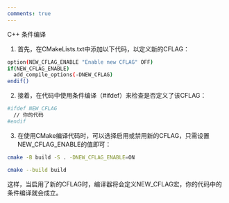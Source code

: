 ```yaml
---
comments: true
---
```

C++ 条件编译

1. 首先，在CMakeLists.txt中添加以下代码，以定义新的CFLAG：
    

```bash
option(NEW_CFLAG_ENABLE "Enable new CFLAG" OFF)  
if(NEW_CFLAG_ENABLE)  
  add_compile_options(-DNEW_CFLAG)  
endif()  
```

2. 接着，在代码中使用条件编译（#ifdef）来检查是否定义了该CFLAG：
    

```bash
#ifdef NEW_CFLAG  
  // 你的代码  
#endif  

```
3. 在使用CMake编译代码时，可以选择启用或禁用新的CFLAG，只需设置NEW_CFLAG_ENABLE的值即可：
    

```bash
cmake -B build -S . -DNEW_CFLAG_ENABLE=ON

cmake --build build
```

这样，当启用了新的CFLAG时，编译器将会定义NEW_CFLAG宏，你的代码中的条件编译就会成立。